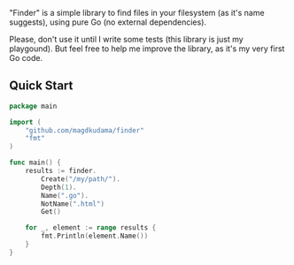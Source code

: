 "Finder" is a simple library to find files in your filesystem (as it's name suggests), using pure Go (no external dependencies).

Please, don't use it until I write some tests (this library is just my playgound). But feel free to help me improve the library, as it's my very first Go code.

## Quick Start

```go
package main

import (
	"github.com/magdkudama/finder"
	"fmt"
)

func main() {
	results := finder.
		Create("/my/path/").
		Depth(1).
		Name(".go").
		NotName(".html")
		Get()

	for _, element := range results {
		fmt.Println(element.Name())
	}
}
```